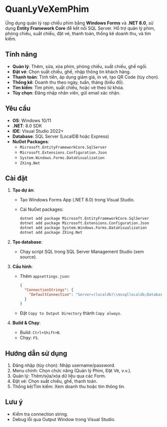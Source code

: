 # QuanLyVeXemPhim

Ứng dụng quản lý rạp chiếu phim bằng **Windows Forms** và **.NET 8.0**, sử dụng **Entity Framework Core** để kết nối SQL Server. Hỗ trợ quản lý phim, phòng chiếu, suất chiếu, đặt vé, thanh toán, thống kê doanh thu, và tìm kiếm.

## Tính năng

- **Quản lý**: Thêm, sửa, xóa phim, phòng chiếu, suất chiếu, ghế ngồi.
- **Đặt vé**: Chọn suất chiếu, ghế, nhập thông tin khách hàng.
- **Thanh toán**: Tính tiền, áp dụng giảm giá, in vé, tạo QR Code (tùy chọn).
- **Thống kê**: Doanh thu theo ngày, tuần, tháng (biểu đồ).
- **Tìm kiếm**: Tìm phim, suất chiếu, hoặc vé theo từ khóa.
- **Tùy chọn**: Đăng nhập nhân viên, gửi email xác nhận.

## Yêu cầu

- **OS**: Windows 10/11
- **.NET**: 8.0 SDK
- **IDE**: Visual Studio 2022+
- **Database**: SQL Server (LocalDB hoặc Express)
- **NuGet Packages**:
  - `Microsoft.EntityFrameworkCore.SqlServer`
  - `Microsoft.Extensions.Configuration.Json`
  - `System.Windows.Forms.DataVisualization`
  - `ZXing.Net`

## Cài đặt

1. **Tạo dự án**:

   - Tạo Windows Forms App (.NET 8.0) trong Visual Studio.
   - Cài NuGet packages:

     ```bash
     dotnet add package Microsoft.EntityFrameworkCore.SqlServer
     dotnet add package Microsoft.Extensions.Configuration.Json
     dotnet add package System.Windows.Forms.DataVisualization
     dotnet add package ZXing.Net
     ```

2. **Tạo database**:

   - Chạy script SQL trong SQL Server Management Studio (xem source).

3. **Cấu hình**:

   - Thêm `appsettings.json`:

     ```json
     {
       "ConnectionStrings": {
         "DefaultConnection": "Server=(localdb)\\mssqllocaldb;Database=QuanLyVePhim;Trusted_Connection=True;"
       }
     }
     ```
   - Đặt `Copy to Output Directory` thành `Copy always`.

4. **Build & Chạy**:

   - Build: `Ctrl+Shift+B`.
   - Chạy: `F5`.

## Hướng dẫn sử dụng

1. Đăng nhập (tùy chọn): Nhập username/password.
2. Menu chính: Chọn chức năng (Quản lý Phim, Đặt Vé, v.v.).
3. Quản lý: Thêm/sửa/xóa dữ liệu qua các Form.
4. Đặt vé: Chọn suất chiếu, ghế, thanh toán.
5. Thống kê/Tìm kiếm: Xem doanh thu hoặc tìm thông tin.

## Lưu ý

- Kiểm tra connection string.
- Debug lỗi qua Output Window trong Visual Studio.